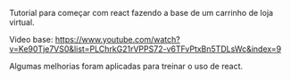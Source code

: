 Tutorial para começar com react fazendo a base de um carrinho de loja virtual.

Video base:
https://www.youtube.com/watch?v=Ke90Tje7VS0&list=PLChrkG21rVPPS72-v6TFvPtxBn5TDLsWc&index=9

Algumas melhorias foram aplicadas para treinar o uso de react.
